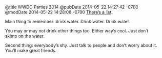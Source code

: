 @title WWDC Parties 2014
@pubDate 2014-05-22 14:27:42 -0700
@modDate 2014-05-22 14:28:08 -0700
<a href="http://wwdcparties.com/">There’s a list</a>.

Main thing to remember: drink water. Drink water. Drink water.

You may or may not drink other things too. Either way’s cool. Just don’t skimp on the water.

Second thing: everybody’s shy. Just talk to people and don’t worry about it. You’ll make great friends.

